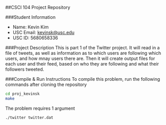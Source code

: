 ##CSCI 104 Project Repository

###Student Information
  + Name: Kevin Kim
  + USC Email: kevinsk@usc.edu
  + USC ID: 5680658336

###Project Description
This is part 1 of the Twitter project. It will read in a file of tweets, as well as information as to which users are following which users, and how mnay users there are. Then it will create output files for each user and their feed, based on who they are following and what their followers tweeted.


###Compile & Run Instructions
To compile this problem, run the following commands after cloning the repository
```bash
cd proj_kevinsk
make
```

The problem requires 1 argument
```bash
./twitter twitter.dat
```
